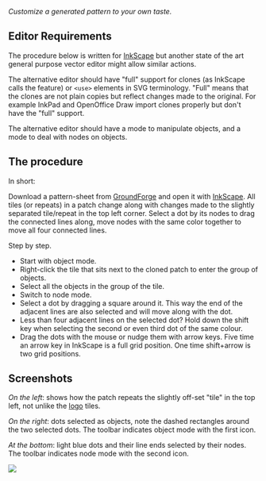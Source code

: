 _Customize a generated pattern to your own taste._


Editor Requirements
-------------------

The procedure below is written for [InkScape] but another state of the art general purpose vector editor might allow similar actions.

The alternative editor should have "full" support for clones (as InkScape calls the feature) or `<use>` elements in SVG terminology. "Full" means that the clones are not plain copies but reflect changes made to the original. For example InkPad and OpenOffice Draw import clones properly but don't have the "full" support.

The alternative editor should have a mode to manipulate objects, and a mode to deal with nodes on objects.

[InkScape]: http://inkscape.org


The procedure
-------------

In short:

Download a pattern-sheet from [GroundForge] and open it with [InkScape]. 
All tiles (or repeats) in a patch change along with changes made to the slightly separated tile/repeat in the top left corner. Select a dot by its nodes to drag the connected lines along, move nodes with the same color together to move all four connected lines.

[GroundForge]: https://d-bl.github.io/GroundForge/

Step by step.

* Start with object mode.
* Right-click the tile that sits next to the cloned patch to enter the group of objects.
* Select all the objects in the group of the tile.
* Switch to node mode.
* Select a dot by dragging a square around it. This way the end of the adjacent lines are also selected and will move along with the dot.
* Less than four adjacent lines on the selected dot? Hold down the shift key when selecting the second or even third dot of the same colour.
* Drag the dots with the mouse or nudge them with arrow keys. Five time an arrow key in InkScape is a full grid position. One time shift+arrow is two grid positions.


Screenshots
-----------

_On the left_: shows how the patch repeats the slightly off-set "tile" in the top left, not unlike the [logo] tiles.

_On the right_: dots selected as objects, note the dashed rectangles around the two selected dots. The toolbar indicates object mode with the first icon.

_At the bottom_: light blue dots and their line ends selected by their nodes. The toolbar indicates node mode with the second icon.

[logo]: https://d-bl.github.io/GroundForge/images/logo-medium.png
![](https://raw.githubusercontent.com/wiki/d-bl/GroundForge/images/reshape-using-clones.png)